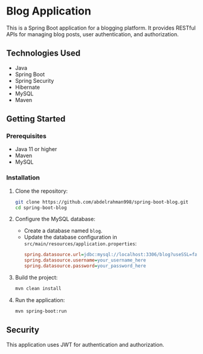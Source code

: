 # Blog Application

This is a Spring Boot application for a blogging platform. It provides RESTful APIs for managing blog posts, user authentication, and authorization.

## Technologies Used

- Java
- Spring Boot
- Spring Security
- Hibernate
- MySQL
- Maven

## Getting Started

### Prerequisites

- Java 11 or higher
- Maven
- MySQL

### Installation

1. Clone the repository:
    ```sh
    git clone https://github.com/abdelrahman998/spring-boot-blog.git
    cd spring-boot-blog
    ```

2. Configure the MySQL database:
    - Create a database named `blog`.
    - Update the database configuration in `src/main/resources/application.properties`:
        ```ini
        spring.datasource.url=jdbc:mysql://localhost:3306/blog?useSSL=false&serverTimezone=UTC
        spring.datasource.username=your_username_here
        spring.datasource.password=your_password_here
        ```

3. Build the project:
    ```sh
    mvn clean install
    ```

4. Run the application:
    ```sh
    mvn spring-boot:run
    ```


## Security

This application uses JWT for authentication and authorization.
